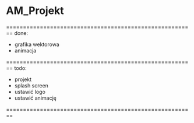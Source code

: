 # AM_Projekt
========================================================
done:
  * grafika wektorowa
  * animacja

========================================================
todo:
  * projekt
  * splash screen
  * ustawić logo
  * ustawić animację

========================================================
